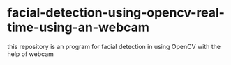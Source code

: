 # facial-detection-using-opencv-real-time-using-an-webcam
this repository is an program for facial detection in using OpenCV with the help of webcam 
